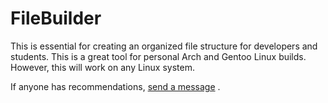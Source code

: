 # FileBuilder

This is essential for creating an organized file structure for developers and students. This is a great tool for personal Arch and Gentoo Linux builds. However, this will work on any Linux system. 

If anyone has recommendations, [send a message](mailto:daltonhill@protonmail.com) . 
